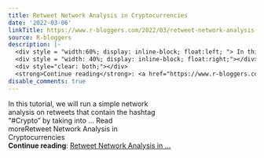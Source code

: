 ```yaml
---
title: Retweet Network Analysis in Cryptocurrencies
date: '2022-03-06'
linkTitle: https://www.r-bloggers.com/2022/03/retweet-network-analysis-in-cryptocurrencies/
source: R-bloggers
description: |-
  <div style = "width:60%; display: inline-block; float:left; "> In this tutorial, we will run a simple network analysis on retweets that contain the hashtag “#Crypto” by taking into ... Read moreRetweet Network Analysis in Cryptocurrencies</div>
  <div style = "width: 40%; display: inline-block; float:right;"></div>
  <div style="clear: both;"></div>
  <strong>Continue reading</strong>: <a href="https://www.r-bloggers.com/2022/03/retweet-network-analysis-in-cryptocurrencies/">Retweet Network Analysis in ...
disable_comments: true
---
```

<div style = "width:60%; display: inline-block; float:left; "> In this tutorial, we will run a simple network analysis on retweets that contain the hashtag “#Crypto” by taking into ... Read moreRetweet Network Analysis in Cryptocurrencies</div>
<div style = "width: 40%; display: inline-block; float:right;"></div>
<div style="clear: both;"></div>
<strong>Continue reading</strong>: <a href="https://www.r-bloggers.com/2022/03/retweet-network-analysis-in-cryptocurrencies/">Retweet Network Analysis in ...